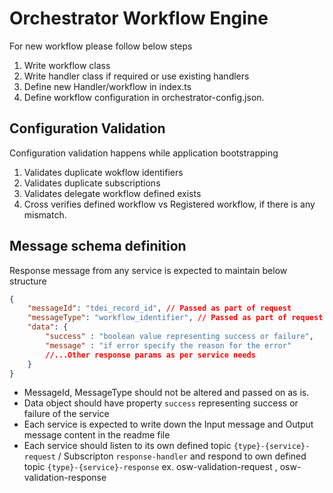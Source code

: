 # Orchestrator Workflow Engine

For new workflow please follow below steps

1. Write workflow class
2. Write handler class if required or use existing handlers
3. Define new Handler/workflow in index.ts
4. Define workflow configuration in orchestrator-config.json.

## Configuration Validation

Configuration validation happens while application bootstrapping

1. Validates duplicate wokflow identifiers
2. Validates duplicate subscriptions
3. Validates delegate workflow defined exists
3. Cross verifies defined workflow vs Registered workflow, if there is any mismatch.



## Message schema definition

Response message from any service is expected to maintain below structure

```json
{
    "messageId": "tdei_record_id", // Passed as part of request
    "messageType": "workflow_identifier", // Passed as part of request
    "data": {
        "success" : "boolean value representing success or failure",
        "message" : "if error specify the reason for the error"
        //...Other response params as per service needs 
    }
}
```
- MessageId, MessageType should not be altered and passed on as is.
- Data object should have property `success` representing success or failure of the service
- Each service is expected to write down the Input message and Output message content in the readme file
- Each service should listen to its own defined topic `{type}-{service}-request` / Subscripton `response-handler` and respond to own defined topic `{type}-{service}-response` 
ex. osw-validation-request , osw-validation-response
